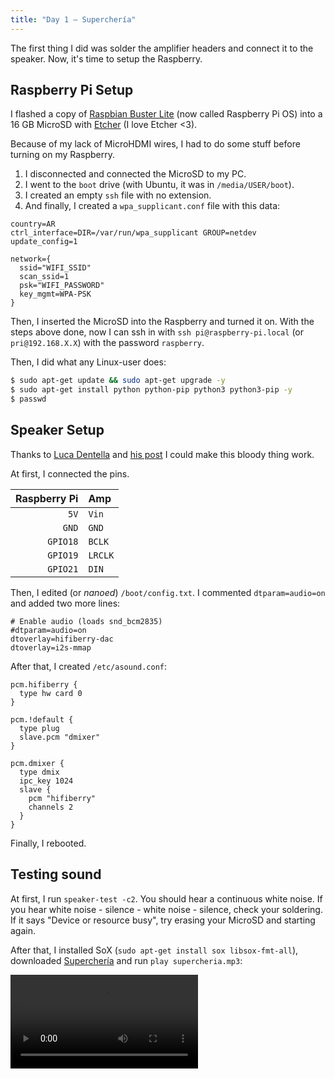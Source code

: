 ```yaml
---
title: "Day 1 — Superchería"
---
```


The first thing I did was solder the amplifier headers and connect it to the speaker. Now, it's time to setup the Raspberry.

## Raspberry Pi Setup

I flashed a copy of [Raspbian Buster Lite](https://www.raspberrypi.org/downloads/raspberry-pi-os/) (now called Raspberry Pi OS) into a 16 GB MicroSD with [Etcher](https://www.balena.io/etcher/) (I love Etcher <3).

Because of my lack of MicroHDMI wires, I had to do some stuff before turning on my Raspberry.
1. I disconnected and connected the MicroSD to my PC.
2. I went to the `boot` drive (with Ubuntu, it was in `/media/USER/boot`).
3. I created an empty `ssh` file with no extension.
4. And finally, I created a `wpa_supplicant.conf` file with this data:
```
country=AR
ctrl_interface=DIR=/var/run/wpa_supplicant GROUP=netdev
update_config=1

network={
  ssid="WIFI_SSID"
  scan_ssid=1
  psk="WIFI_PASSWORD"
  key_mgmt=WPA-PSK
}
```

Then, I inserted the MicroSD into the Raspberry and turned it on. With the steps above done, now I can ssh in with `ssh pi@raspberry-pi.local` (or `pri@192.168.X.X`) with the password `raspberry`.

Then, I did what any Linux-user does:
```bash
$ sudo apt-get update && sudo apt-get upgrade -y
$ sudo apt-get install python python-pip python3 python3-pip -y
$ passwd
```

## Speaker Setup

Thanks to [Luca Dentella](http://www.lucadentella.it/) and [his post](http://www.lucadentella.it/en/2017/04/26/raspberry-pi-zero-audio-output-via-i2s/) I could make this bloody thing work.

At first, I connected the pins.

| Raspberry Pi | Amp     |
| -----------: | :------ |
|         `5V` | `Vin`   |
|        `GND` | `GND`   |
|     `GPIO18` | `BCLK`  |
|     `GPIO19` | `LRCLK` |
|     `GPIO21` | `DIN`   |

Then, I edited (or *nanoed*) `/boot/config.txt`. I commented `dtparam=audio=on` and added two more lines:
```
# Enable audio (loads snd_bcm2835)
#dtparam=audio=on
dtoverlay=hifiberry-dac
dtoverlay=i2s-mmap
```

After that, I created `/etc/asound.conf`:
```
pcm.hifiberry {
  type hw card 0
}

pcm.!default {
  type plug
  slave.pcm "dmixer"
}

pcm.dmixer {
  type dmix
  ipc_key 1024
  slave {
    pcm "hifiberry"
    channels 2
  }
}
```

Finally, I rebooted.

## Testing sound

At first, I run `speaker-test -c2`. You should hear a continuous white noise. If you hear white noise - silence - white noise - silence, check your soldering. If it says "Device or resource busy", try erasing your MicroSD and starting again.

After that, I installed SoX (`sudo apt-get install sox libsox-fmt-all`), downloaded [Superchería](https://www.youtube.com/watch?v=bA3ePHU00KY) and run `play supercheria.mp3`:

![@direct This one's for Vitale for helping me with the Amp](/images/docs/the-cloc/supercheria.mp4)